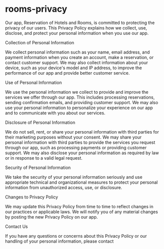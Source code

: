 # rooms-privacy

Our app, Reservation of Hotels and Rooms, is committed to protecting the privacy of our users. This Privacy Policy explains how we collect, use, disclose, and protect your personal information when you use our app.

Collection of Personal Information

We collect personal information such as your name, email address, and payment information when you create an account, make a reservation, or contact customer support. We may also collect information about your device, such as your device's model and IP address, to improve the performance of our app and provide better customer service.

Use of Personal Information

We use the personal information we collect to provide and improve the services we offer through our app. This includes processing reservations, sending confirmation emails, and providing customer support. We may also use your personal information to personalize your experience on our app and to communicate with you about our services.

Disclosure of Personal Information

We do not sell, rent, or share your personal information with third parties for their marketing purposes without your consent. We may share your personal information with third parties to provide the services you request through our app, such as processing payments or providing customer support. We may also disclose your personal information as required by law or in response to a valid legal request.

Security of Personal Information

We take the security of your personal information seriously and use appropriate technical and organizational measures to protect your personal information from unauthorized access, use, or disclosure.

Changes to Privacy Policy

We may update this Privacy Policy from time to time to reflect changes in our practices or applicable laws. We will notify you of any material changes by posting the new Privacy Policy on our app.

Contact Us

If you have any questions or concerns about this Privacy Policy or our handling of your personal information, please contact
